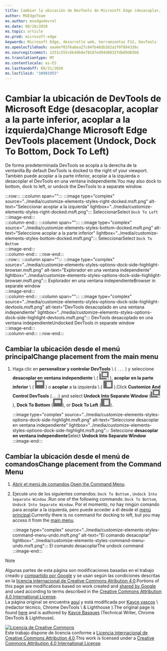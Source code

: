 ```yaml
---
title: Cambiar la ubicación de DevTools de Microsoft Edge (desacoplar, acoplar a la parte inferior, acoplar a la izquierda)
author: MSEdgeTeam
ms.author: msedgedevrel
ms.date: 08/28/2020
ms.topic: article
ms.prod: microsoft-edge
keywords: Microsoft Edge, desarrollo web, herramientas F12, DevTools
ms.openlocfilehash: aaa6ef03f6abea27c84fb46db3d2a2f0f894339c
ms.sourcegitcommit: 1251c555c6b4db8ef8187ed94d8832fdb89d03b8
ms.translationtype: MT
ms.contentlocale: es-ES
ms.lasthandoff: 08/31/2020
ms.locfileid: "10981955"
---
```

<!-- Copyright Kayce Basques 

   Licensed under the Apache License, Version 2.0 (the "License");
   you may not use this file except in compliance with the License.
   You may obtain a copy of the License at

       https://www.apache.org/licenses/LICENSE-2.0

   Unless required by applicable law or agreed to in writing, software
   distributed under the License is distributed on an "AS IS" BASIS,
   WITHOUT WARRANTIES OR CONDITIONS OF ANY KIND, either express or implied.
   See the License for the specific language governing permissions and
   limitations under the License.  -->





# <span data-ttu-id="b796e-103">Cambiar la ubicación de DevTools de Microsoft Edge (desacoplar, acoplar a la parte inferior, acoplar a la izquierda)</span><span class="sxs-lookup"><span data-stu-id="b796e-103">Change Microsoft Edge DevTools placement (Undock, Dock To Bottom, Dock To Left)</span></span>   



<span data-ttu-id="b796e-104">De forma predeterminada DevTools se acopla a la derecha de la ventanilla.</span><span class="sxs-lookup"><span data-stu-id="b796e-104">By default DevTools is docked to the right of your viewport.</span></span>  <span data-ttu-id="b796e-105">También puede acoplar a la parte inferior, acoplar a la izquierda o desacoplar el DevTools en una ventana independiente.</span><span class="sxs-lookup"><span data-stu-id="b796e-105">You may also dock to bottom, dock to left, or undock the DevTools to a separate window.</span></span>  

:::row:::
   :::column span="":::
      :::image type="complex" source="../media/customize-elements-styles-right-docked.msft.png" alt-text="Seleccionar acoplar a la izquierda" lightbox="../media/customize-elements-styles-right-docked.msft.png":::
         <span data-ttu-id="b796e-107">Seleccionar</span><span class="sxs-lookup"><span data-stu-id="b796e-107">Select</span></span> `Dock To Left`  
      :::image-end:::  
   :::column-end:::
   :::column span="":::
      :::image type="complex" source="../media/customize-elements-styles-bottom-docked.msft.png" alt-text="Seleccione acoplar a la parte inferior" lightbox="../media/customize-elements-styles-bottom-docked.msft.png":::
         <span data-ttu-id="b796e-109">Seleccionar</span><span class="sxs-lookup"><span data-stu-id="b796e-109">Select</span></span> `Dock To Bottom`  
      :::image-end:::  
   :::column-end:::
:::row-end:::  
:::row:::
   :::column span="":::
      :::image type="complex" source="../media/customize-elements-styles-options-dock-side-highlight-browser.msft.png" alt-text="Explorador en una ventana independiente" lightbox="../media/customize-elements-styles-options-dock-side-highlight-browser.msft.png":::
         <span data-ttu-id="b796e-111">Explorador en una ventana independiente</span><span class="sxs-lookup"><span data-stu-id="b796e-111">Browser in separate window</span></span>  
      :::image-end:::  
   :::column-end:::
   :::column span="":::
      :::image type="complex" source="../media/customize-elements-styles-options-dock-side-highlight-devtools.msft.png" alt-text="DevTools desacoplado en una ventana independiente" lightbox="../media/customize-elements-styles-options-dock-side-highlight-devtools.msft.png":::
         <span data-ttu-id="b796e-113">DevTools desacoplado en una ventana independiente</span><span class="sxs-lookup"><span data-stu-id="b796e-113">Undocked DevTools in separate window</span></span>  
      :::image-end:::  
   :::column-end:::
:::row-end:::  

## <span data-ttu-id="b796e-114">Cambiar la ubicación desde el menú principal</span><span class="sxs-lookup"><span data-stu-id="b796e-114">Change placement from the main menu</span></span>   

1.  <span data-ttu-id="b796e-115">Haga clic en **personalizar y controlar DevTools** \ ( `...` \) y seleccione **desacoplar en ventana independiente** \ ( ![ desacoplar ][ImageUndockIcon] \), **acoplar en la parte inferior** \ ( ![ acoplar a la inferior ][ImageBottomIcon] \) o **acoplar** a la izquierda \ ( ![ acoplar a la izquierda ][ImageLeftIcon] \).</span><span class="sxs-lookup"><span data-stu-id="b796e-115">Click **Customize And Control DevTools** \(`...`\) and select **Undock Into Separate Window** \(![Undock][ImageUndockIcon]\), **Dock To Bottom** \(![Dock To Bottom][ImageBottomIcon]\), or **Dock To Left** \(![Dock To Left][ImageLeftIcon]\).</span></span>  
    
    :::image type="complex" source="../media/customize-elements-styles-options-dock-side-highlight.msft.png" alt-text="Seleccione desacoplar en ventana independiente" lightbox="../media/customize-elements-styles-options-dock-side-highlight.msft.png":::
       <span data-ttu-id="b796e-117">Seleccione **desacoplar en ventana independiente**</span><span class="sxs-lookup"><span data-stu-id="b796e-117">Select **Undock Into Separate Window**</span></span>  
    :::image-end:::  
    
## <span data-ttu-id="b796e-118">Cambiar la ubicación desde el menú de comandos</span><span class="sxs-lookup"><span data-stu-id="b796e-118">Change placement from the Command Menu</span></span>   

1.  <span data-ttu-id="b796e-119">[Abrir el menú de comandos][DevtoolsCommandMenu].</span><span class="sxs-lookup"><span data-stu-id="b796e-119">[Open the Command Menu][DevtoolsCommandMenu].</span></span>  
1.  <span data-ttu-id="b796e-120">Ejecute uno de los siguientes comandos: `Dock To Bottom` , `Undock Into Separate Window` .</span><span class="sxs-lookup"><span data-stu-id="b796e-120">Run one of the following commands: `Dock To Bottom`, `Undock Into Separate Window`.</span></span>  <span data-ttu-id="b796e-121">Por el momento, no hay ningún comando para acoplar a la izquierda, pero puede acceder a él desde el [menú principal](#change-placement-from-the-main-menu).</span><span class="sxs-lookup"><span data-stu-id="b796e-121">Currently there is no command for docking to left, but you may access it from the [main menu](#change-placement-from-the-main-menu).</span></span>  
    
    :::image type="complex" source="../media/customize-elements-styles-command-menu-undo.msft.png" alt-text="El comando desacoplar" lightbox="../media/customize-elements-styles-command-menu-undo.msft.png":::
       <span data-ttu-id="b796e-123">El comando desacoplar</span><span class="sxs-lookup"><span data-stu-id="b796e-123">The undock command</span></span>  
    :::image-end:::  
    
<!--  
 


-->  

<!-- image links -->  

[ImageUndockIcon]: ../media/undock-icon.msft.png  
[ImageBottomIcon]: ../media/bottom-icon.msft.png  
[ImageLeftIcon]: ../media/left-icon.msft.png  

<!-- links -->  

[DevtoolsCommandMenu]: ../command-menu/index.md "Ejecutar comandos con el menú de comandos de Microsoft Edge DevTools | Microsoft docs"  

> [!NOTE]
> <span data-ttu-id="b796e-125">Algunas partes de esta página son modificaciones basadas en el trabajo creado y [compartido por Google][GoogleSitePolicies] y se usan según las condiciones descritas en la [licencia internacional de Creative Commons Atribution 4,0][CCA4IL].</span><span class="sxs-lookup"><span data-stu-id="b796e-125">Portions of this page are modifications based on work created and [shared by Google][GoogleSitePolicies] and used according to terms described in the [Creative Commons Attribution 4.0 International License][CCA4IL].</span></span>  
> <span data-ttu-id="b796e-126">La página original se encuentra [aquí](https://developers.google.com/web/tools/chrome-devtools/customize/placement) y está modificada por [Kayce vascos][KayceBasques] \ (redactor técnico, Chrome DevTools \ & Lighthouse \).</span><span class="sxs-lookup"><span data-stu-id="b796e-126">The original page is found [here](https://developers.google.com/web/tools/chrome-devtools/customize/placement) and is authored by [Kayce Basques][KayceBasques] \(Technical Writer, Chrome DevTools \& Lighthouse\).</span></span>  

[![Licencia de Creative Commons][CCby4Image]][CCA4IL]  
<span data-ttu-id="b796e-128">Este trabajo dispone de licencia conforme a [Licencia internacional de Creative Commons Attribution 4.0][CCA4IL].</span><span class="sxs-lookup"><span data-stu-id="b796e-128">This work is licensed under a [Creative Commons Attribution 4.0 International License][CCA4IL].</span></span>  

[CCA4IL]: https://creativecommons.org/licenses/by/4.0  
[CCby4Image]: https://i.creativecommons.org/l/by/4.0/88x31.png  
[GoogleSitePolicies]: https://developers.google.com/terms/site-policies  
[KayceBasques]: https://developers.google.com/web/resources/contributors/kaycebasques  
